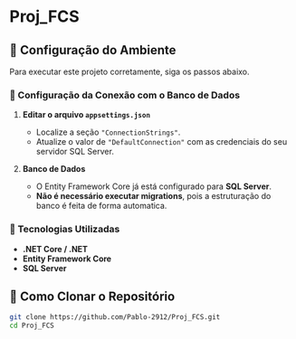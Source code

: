 # Proj_FCS  

## 📌 Configuração do Ambiente  

Para executar este projeto corretamente, siga os passos abaixo.  

### 🔧 Configuração da Conexão com o Banco de Dados  

1. **Editar o arquivo `appsettings.json`**  
   - Localize a seção `"ConnectionStrings"`.  
   - Atualize o valor de `"DefaultConnection"` com as credenciais do seu servidor SQL Server.  

2. **Banco de Dados**  
   - O Entity Framework Core já está configurado para **SQL Server**.  
   - **Não é necessário executar migrations**, pois a estruturação do banco é feita de forma automatica.  

### 🚀 Tecnologias Utilizadas  
- **.NET Core / .NET**  
- **Entity Framework Core**  
- **SQL Server**  

## 📂 Como Clonar o Repositório  

```sh
git clone https://github.com/Pablo-2912/Proj_FCS.git
cd Proj_FCS

